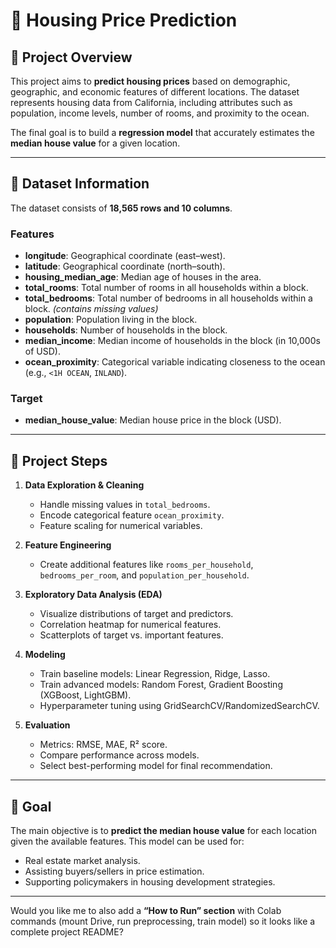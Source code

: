 # 🏡 Housing Price Prediction

## 📌 Project Overview

This project aims to **predict housing prices** based on demographic, geographic, and economic features of different locations. The dataset represents housing data from California, including attributes such as population, income levels, number of rooms, and proximity to the ocean.

The final goal is to build a **regression model** that accurately estimates the **median house value** for a given location.

---

## 📂 Dataset Information

The dataset consists of **18,565 rows and 10 columns**.

### **Features**

* **longitude**: Geographical coordinate (east–west).
* **latitude**: Geographical coordinate (north–south).
* **housing\_median\_age**: Median age of houses in the area.
* **total\_rooms**: Total number of rooms in all households within a block.
* **total\_bedrooms**: Total number of bedrooms in all households within a block. *(contains missing values)*
* **population**: Population living in the block.
* **households**: Number of households in the block.
* **median\_income**: Median income of households in the block (in 10,000s of USD).
* **ocean\_proximity**: Categorical variable indicating closeness to the ocean (e.g., `<1H OCEAN`, `INLAND`).

### **Target**

* **median\_house\_value**: Median house price in the block (USD).

---

## 🔎 Project Steps

1. **Data Exploration & Cleaning**

   * Handle missing values in `total_bedrooms`.
   * Encode categorical feature `ocean_proximity`.
   * Feature scaling for numerical variables.

2. **Feature Engineering**

   * Create additional features like `rooms_per_household`, `bedrooms_per_room`, and `population_per_household`.

3. **Exploratory Data Analysis (EDA)**

   * Visualize distributions of target and predictors.
   * Correlation heatmap for numerical features.
   * Scatterplots of target vs. important features.

4. **Modeling**

   * Train baseline models: Linear Regression, Ridge, Lasso.
   * Train advanced models: Random Forest, Gradient Boosting (XGBoost, LightGBM).
   * Hyperparameter tuning using GridSearchCV/RandomizedSearchCV.

5. **Evaluation**

   * Metrics: RMSE, MAE, R² score.
   * Compare performance across models.
   * Select best-performing model for final recommendation.

---

## 🎯 Goal

The main objective is to **predict the median house value** for each location given the available features.
This model can be used for:

* Real estate market analysis.
* Assisting buyers/sellers in price estimation.
* Supporting policymakers in housing development strategies.

---

Would you like me to also add a **“How to Run” section** with Colab commands (mount Drive, run preprocessing, train model) so it looks like a complete project README?
